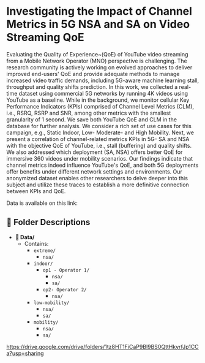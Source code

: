 # Investigating the Impact of Channel Metrics in 5G NSA and SA on Video Streaming QoE
Evaluating the Quality of Experience~(QoE) of YouTube video streaming from a Mobile Network Operator (MNO) perspective is challenging. 
The research community is actively working on evolved approaches to deliver improved end-users' QoE and provide adequate methods to manage increased video traffic demands, including 5G-aware machine learning stall, throughput and quality shifts prediction. In this work, we collected a real-time dataset using commercial 5G networks by running 4K videos using  YouTube as a baseline. While in the background, we monitor cellular Key Performance Indicators (KPIs) comprised of Channel Level Metrics (CLM), i.e., RSRQ, RSRP and SNR, among other metrics with the smallest granularity of 1 second. We save both YouTube QoE and CLM in the database for further analysis. We consider a rich set of use cases for this campaign, e.g., Static Indoor, Low- Moderate- and High Mobility.  Next, we present a correlation of channel-related metrics KPIs in 5G- SA and NSA with the objective QoE of YouTube, i.e., stall (buffering) and quality shifts. We also addressed which deployment (SA, NSA) offers better QoE for immersive 360 videos under mobility scenarios.  Our findings indicate that channel metrics indeed influence YouTube's QoE, and both 5G deployments offer benefits under different network settings and environments. Our anonymized dataset enables other researchers to delve deeper into this subject and utilize these traces to establish a more definitive connection between KPIs and QoE.

Data is available on this link:


## 📝 Folder Descriptions

- **📁 Data/**
  - Contains:
    - `extreme/`
      - `nsa/`
    - `indoor/`
       - `op1 - Operator 1/`
          - `nsa/`
          - `sa/`
       - `op2- Operator 2/`
          - `nsa/`
    - `low-mobility/`
       - `nsa/`
       - `sa/`
    - `mobility/`
       - `nsa/`
       - `sa/`
    

https://drive.google.com/drive/folders/1tz8HT1FiCaP9Bl9BS0QttHkyrfJp1CCa?usp=sharing 
